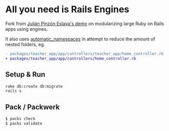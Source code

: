 # All you need is Rails Engines

Fork from [Julián Pinzón Eslava's demo](https://github.com/pinzonjulian/all_you_need_is_rails_engines) on modularizing large Ruby on Rails apps using engines.

It also uses [automatic_namespaces](https://github.com/gap777/automatic_namespaces) in attempt to reduce the amount of nested folders, eg.

```diff
- packages/teacher_app/app/controllers/teacher_app/home_controller.rb
+ packages/teacher_app/app/controllers/home_controller.rb
```

## Setup & Run

```bash
rake db:create db:migrate
rails s
```

## Pack / Packwerk

```sh
$ packs check
$ packs validate
```
